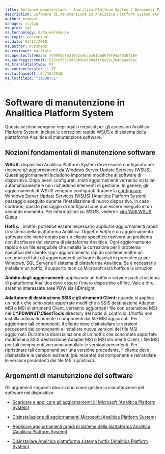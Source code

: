 ```yaml
---
title: Software manutenzione - Analitica Platform System | Documenti Microsoft
description: Software di manutenzione in Analitica Platform System (AP).
author: mzaman1
manager: craigg
ms.prod: sql
ms.technology: data-warehouse
ms.topic: conceptual
ms.date: 04/17/2018
ms.author: murshedz
ms.reviewer: martinle
ms.openlocfilehash: 7d9991dfb310e2cebc3c61bbd6f9f04a40a0f38e
ms.sourcegitcommit: 056ce753c2d6b85cd78be4fc6a29c2b4daaaf26c
ms.translationtype: MT
ms.contentlocale: it-IT
ms.lasthandoff: 04/19/2018
ms.locfileid: "31538751"
---
```

# <a name="software-servicing-in-analytics-platform-system"></a>Software di manutenzione in Analitica Platform System
Questa sezione vengono riepilogati i requisiti per gli accessori Analitica Platform System, incluse le correzioni rapide WSUS e di sistema della piattaforma Analitica di manutenzione software.  
  
## <a name="Basics"></a>Nozioni fondamentali di manutenzione software  
**WSUS:** dispositivo Analitica Platform System deve essere configurato per ricevere gli aggiornamenti da Windows Server Update Services (WSUS). Questi aggiornamenti includono importanti modifiche al software di dispositivo. Dopo averli configurati, molti aggiornamenti verranno installati automaticamente e non richiedono interventi di gestione. In genere, gli aggiornamenti di WSUS vengono configurati durante la [configurare Windows Server Update Services &#40;WSUS&#41; &#40;Analitica Platform System&#41; ](configure-windows-server-update-services-wsus.md) passaggio eseguito durante l'installazione di nuovo dispositivo. In caso contrario, questo passaggio di configurazione può essere eseguito in un secondo momento. Per informazioni su WSUS, vedere il [sito Web WSUS Guida](http://go.microsoft.com/fwlink/?LinkId=202417).  
  
**Hotfix:** , inoltre, potrebbe essere necessario applicare aggiornamenti rapidi di sistema della piattaforma Analitica. Oggetto *hotfix* è un aggiornamento software che viene creato per un cliente specifico risolvere un problema con il software del sistema di piattaforma Analitica. Ogni aggiornamento rapido è un file eseguibile che installa la correzione per il problema specifico del cliente. Ogni aggiornamento rapido contiene inoltre un accumulo di tutti gli aggiornamenti software rilasciati in precedenza per Windows, SQL Server e il sistema di piattaforma Analitica. Se è necessario installare un hotfix, il supporto tecnico Microsoft sarà hotfix e le istruzioni.  
  
**Ambito degli aggiornamenti:** applicando un hotfix o service pack al sistema di piattaforma Analitica deve essere l'intero dispositivo offline. Vale a dire, saranno interessate aree PDW sia HDInsight.  
  
**Adattatore di destinazione SSIS e gli strumenti Client:** quando si applica un hotfix che sono state apportate modifiche a SSIS destinazione Adapter MSI o MSI di strumenti Client, verranno aggiornati i file con estensione MSI nel **C:\PDWINST\ClientTools** directory del nodo di controllo. L'hotfix non installa automaticamente i componenti dal file MSI aggiornati. Per aggiornare tali componenti, il cliente deve disinstallare le versioni precedenti dei componenti e installare nuove versioni dei file MSI aggiornati. Durante la disinstallazione di un hotfix che sono state apportate modifiche a SSIS destinazione Adapter MSI o MSI strumenti Client, i file MSI per tali componenti verranno annullate le versioni precedenti. Per ripristinare tali componenti per una versione precedente, il cliente deve disinstallare le versioni esistenti (più recente) dei componenti e reinstallare le versioni precedenti dei file MSI ripristinati.  
  
## <a name="software-servicing-topics"></a>Argomenti di manutenzione del software  
Gli argomenti seguenti descrivono come gestire la manutenzione del software nel dispositivo:  
  
-   [Scaricare e applicare gli aggiornamenti di Microsoft &#40;Analitica Platform System&#41;](download-and-apply-microsoft-updates.md)  
  
-   [Disinstallazione di aggiornamenti Microsoft &#40;Analitica Platform System&#41;](uninstall-microsoft-updates.md)  
  
-   [Applicare aggiornamenti rapidi di sistema della piattaforma Analitica &#40;Analitica Platform System&#41;](apply-analytics-platform-system-hotfixes.md)  
  
-   [Disinstallare Analitica piattaforma sistema hotfix &#40;Analitica Platform System&#41;](uninstall-analytics-platform-system-hotfixes.md)  
  
<!-- MISSING LINKS ## See Also  
[Common Metadata Query Examples &#40;SQL Server PDW&#41;](../sqlpdw/common-metadata-query-examples-sql-server-pdw.md)  -->  
  

